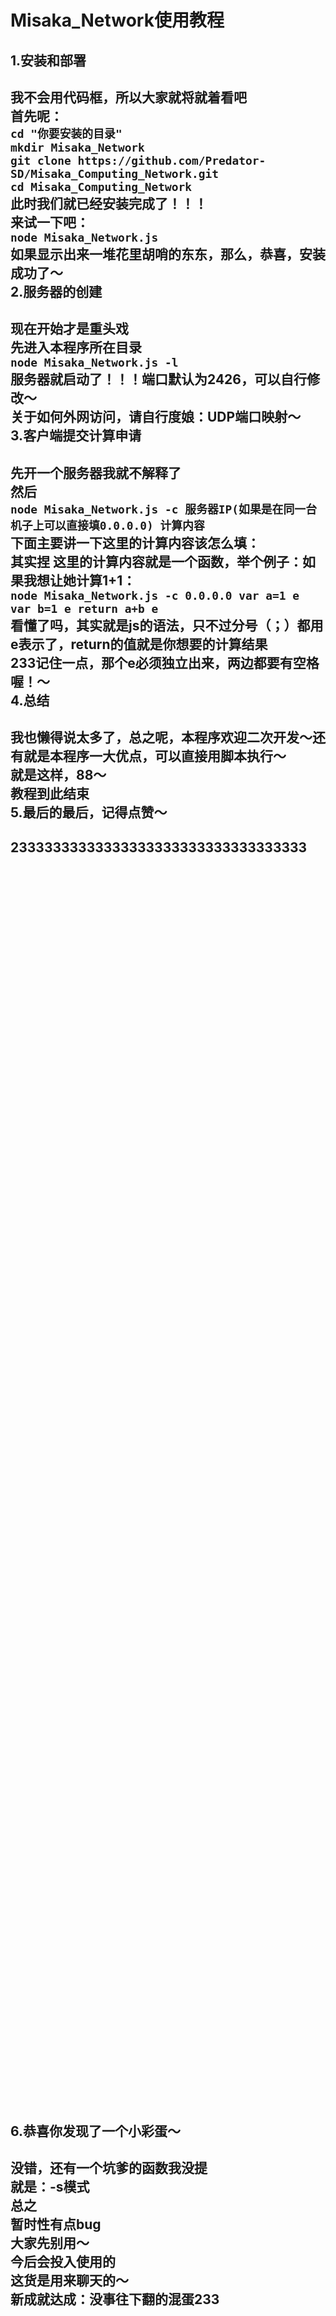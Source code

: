 Misaka_Network使用教程
===
1.安装和部署
---
我不会用代码框，所以大家就将就着看吧<br>
首先呢：<br>
`cd "你要安装的目录"`<br>
`mkdir Misaka_Network`<br>
`git clone https://github.com/Predator-SD/Misaka_Computing_Network.git `<br>
`cd Misaka_Computing_Network `<br>
此时我们就已经安装完成了！！！<br>
来试一下吧：<br>
`node Misaka_Network.js` <br>
如果显示出来一堆花里胡哨的东东，那么，恭喜，安装成功了～ <br>
2.服务器的创建
---
现在开始才是重头戏<br>
先进入本程序所在目录<br>
`node Misaka_Network.js -l`<br>
服务器就启动了！！！端口默认为2426，可以自行修改～<br>
关于如何外网访问，请自行度娘：UDP端口映射～<br>
3.客户端提交计算申请
---
先开一个服务器我就不解释了<br>
然后<br>
`node Misaka_Network.js -c 服务器IP(如果是在同一台机子上可以直接填0.0.0.0) 计算内容`<br>
下面主要讲一下这里的计算内容该怎么填：<br>
其实捏 这里的计算内容就是一个函数，举个例子：如果我想让她计算1+1：<br>
`node Misaka_Network.js -c 0.0.0.0 var a=1 e var b=1 e return a+b e`<br>
看懂了吗，其实就是js的语法，只不过分号（；）都用e表示了，return的值就是你想要的计算结果<br>
233记住一点，那个e必须独立出来，两边都要有空格喔！～<br>
4.总结
---
我也懒得说太多了，总之呢，本程序欢迎二次开发～还有就是本程序一大优点，可以直接用脚本执行～<br>
就是这样，88～<br>
教程到此结束<br>
5.最后的最后，记得点赞～
---
23333333333333333333333333333333333<br>
<br>
<br>
<br>
<br>
<br>
<br>
<br>
<br>
<br>
<br>
<br>
<br>
<br>
<br>
<br>
<br>
<br>
<br>
<br>
<br>
<br>
<br>
<br>
<br>
<br>
<br>
<br>
<br>
<br>
<br>
<br>
<br>
<br>
<br>
<br>
<br>
<br>
<br>
<br>
<br>
<br>
<br>
<br>
<br>
<br>
<br>
<br>
<br>
<br>
<br>
<br>
<br>
<br>
<br>
<br>
<br>
<br>
<br>
<br>
<br>
<br>
<br>
<br>
<br>
<br>
<br>
<br>
<br>
<br>
<br>
<br>
<br>
<br>
<br>
<br>
<br>
<br>
<br>
<br>
<br>
<br>
6.恭喜你发现了一个小彩蛋～
---
没错，还有一个坑爹的函数我没提<br>
就是：-s模式<br>
总之<br>
暂时性有点bug<br>
大家先别用～<br>
今后会投入使用的<br>
这货是用来聊天的～<br>
新成就达成：没事往下翻的混蛋233
---
